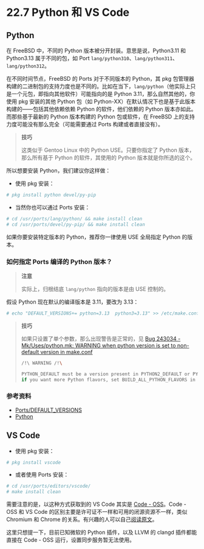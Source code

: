 # 22.7 Python 和 VS Code

## Python

在 FreeBSD 中，不同的 Python 版本被分开封装。意思是说，Python3.11 和 Python3.13 属于不同的包，如 Port `lang/python310`、`lang/python311`、`lang/python312`。

在不同时间节点，FreeBSD 的 Ports 对于不同版本的 Python，其 pkg 包管理器构建的二进制包的支持力度也是不同的。比如在当下，`lang/python`（他实际上只是一个元包，即指向其他软件）可能指向的是 Python 3.11，那么自然其他的，你使用 pkg 安装的其他 Python 包（如 Python-XX）在默认情况下也是基于此版本构建的——包括其他依赖依赖 Python 的软件，他们依赖的 Python 版本亦如此。而那些基于最新的 Python 版本构建的 Python 包或软件，在 FreeBSD 上的支持力度可能没有那么完全（可能需要通过 Ports 构建或者直接没有）。

>**技巧**
>
>这类似于 Gentoo Linux 中的 Python USE。只要你指定了 Python 版本，那么所有基于 Python 的软件，其使用的 Python 版本就是你所选的这个。

所以想要安装 Python，我们建议你这样做：

- 使用 pkg 安装：

```sh
# pkg install python devel/py-pip
```

- 当然你也可以通过 Ports 安装：

```sh
# cd /usr/ports/lang/python/ && make install clean
# cd /usr/ports/devel/py-pip/ && make install clean
```

如果你要安装特定版本的 Python，推荐你一律使用 USE 全局指定 Python 的版本。

### 如何指定 Ports 编译的 Python 版本？

>**注意**
>
>实际上，归根结底 `lang/python` 指向的版本是由 USE 控制的。

假设 Python 现在默认的编译版本是 3.11，要改为 3.13：

```sh
# echo "DEFAULT_VERSIONS+= python=3.13  python3=3.13" >> /etc/make.conf
```

>**技巧**
>
>如果只设置了单个参数，那么出现警告是正常的，见 [Bug 243034 - Mk/Uses/python.mk: WARNING when python version is set to non-default version in make.conf](https://bugs.freebsd.org/bugzilla/show_bug.cgi?id=243034)
>
>```sh
>/!\ WARNING /!\
>
>PYTHON_DEFAULT must be a version present in PYTHON2_DEFAULT or PYTHON3_DEFAULT,
>if you want more Python flavors, set BUILD_ALL_PYTHON_FLAVORS in your make.conf
>```


### 参考资料

- [Ports/DEFAULT_VERSIONS](https://wiki.freebsd.org/Ports/DEFAULT_VERSIONS)
- [Python](https://wiki.freebsd.org/Python)

## VS Code

- 使用 pkg 安装：

```sh
# pkg install vscode
```

- 或者使用 Ports 安装：

```sh
# cd /usr/ports/editors/vscode/ 
# make install clean
```

需要注意的是，以这种方式获取到的 VS Code 其实是 [Code - OSS](https://github.com/microsoft/vscode)。Code - OSS 和 VS Code 的区别主要是许可证不一样和可用的闭源资源不一样，类似 Chromium 和 Chrome 的关系。有兴趣的人可以自己[阅读原文](https://github.com/microsoft/vscode/wiki/Differences-between-the-repository-and-Visual-Studio-Code)。

这里只想提一下，目前已知微软的 Python 插件，以及 LLVM 的 clangd 插件都能直接在 Code - OSS 运行，设置同步服务暂无法使用。
